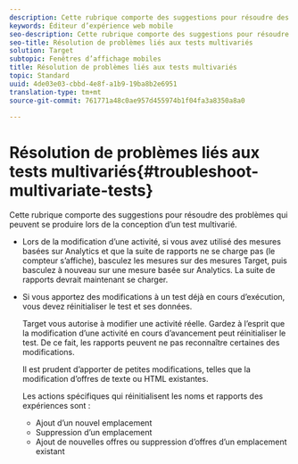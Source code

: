 ```yaml
---
description: Cette rubrique comporte des suggestions pour résoudre des problèmes qui peuvent se produire lors de la conception d’un test multivarié.
keywords: Éditeur d’expérience web mobile
seo-description: Cette rubrique comporte des suggestions pour résoudre des problèmes qui peuvent se produire lors de la conception d’un test multivarié.
seo-title: Résolution de problèmes liés aux tests multivariés
solution: Target
subtopic: Fenêtres d’affichage mobiles
title: Résolution de problèmes liés aux tests multivariés
topic: Standard
uuid: 4de03e03-cbbd-4e8f-a1b9-19ba8b2e6951
translation-type: tm+mt
source-git-commit: 761771a48c0ae957d455974b1f04fa3a8350a8a0

---
```



# Résolution de problèmes liés aux tests multivariés{#troubleshoot-multivariate-tests}

Cette rubrique comporte des suggestions pour résoudre des problèmes qui peuvent se produire lors de la conception d’un test multivarié.

* Lors de la modification d’une activité, si vous avez utilisé des mesures basées sur Analytics et que la suite de rapports ne se charge pas (le compteur s’affiche), basculez les mesures sur des mesures Target, puis basculez à nouveau sur une mesure basée sur Analytics. La suite de rapports devrait maintenant se charger.
* Si vous apportez des modifications à un test déjà en cours d’exécution, vous devez réinitialiser le test et ses données.

   Target vous autorise à modifier une activité réelle. Gardez à l’esprit que la modification d’une activité en cours d’avancement peut réinitialiser le test. De ce fait, les rapports peuvent ne pas reconnaître certaines des modifications.

   Il est prudent d’apporter de petites modifications, telles que la modification d’offres de texte ou HTML existantes.

   Les actions spécifiques qui réinitialisent les noms et rapports des expériences sont :

   * Ajout d’un nouvel emplacement
   * Suppression d’un emplacement
   * Ajout de nouvelles offres ou suppression d’offres d’un emplacement existant

